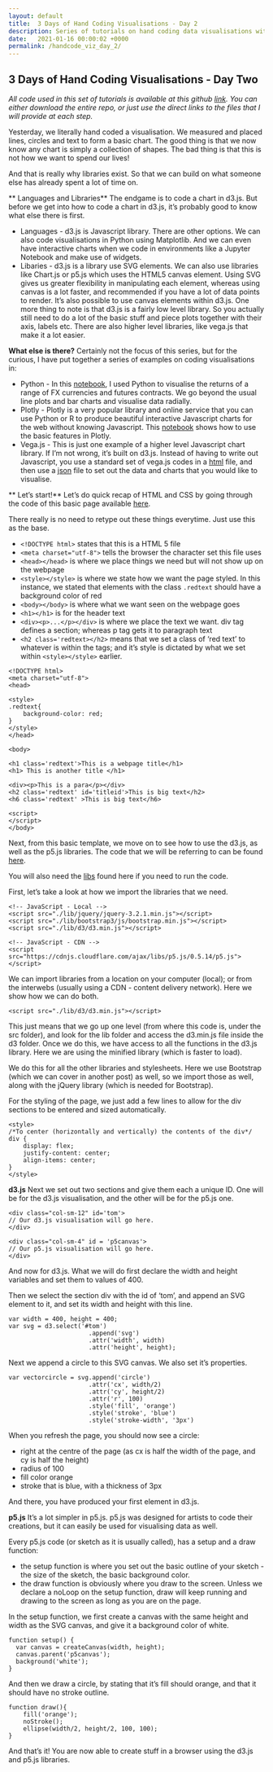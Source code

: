 ```yaml
---
layout: default
title:  3 Days of Hand Coding Visualisations - Day 2
description: Series of tutorials on hand coding data visualisations with Javascript and D3.js
date:   2021-01-16 00:00:02 +0000
permalink: /handcode_viz_day_2/
---
```


## 3 Days of Hand Coding Visualisations - Day Two


_All code used in this set of tutorials is available at this github [link][1]. You can either download the entire repo, or just use the direct links to the files that I will provide at each step._

Yesterday, we literally hand coded a visualisation. We measured and placed lines, circles and text to form a basic chart. The good thing is that we now know any chart is simply a collection of shapes. The bad thing is that this is not how we want to spend our lives!

And that is really why libraries exist. So that we can build on what someone else has already spent a lot of time on.

** Languages and Libraries**
The endgame is to code a chart in d3.js. But before we get into how to code a chart in d3.js, it’s probably good to know what else there is first.

- Languages - d3.js is Javascript library. There are other options. We can also code visualisations in Python using Matplotlib. And we can even have interactive charts when we code in environments like a Jupyter Notebook and make use of widgets.
- Libaries - d3.js is a library use SVG elements. We can also use libraries like Chart.js or p5.js which uses the HTML5 canvas element. Using SVG gives us greater flexibility in manipulating each element, whereas using canvas is a lot faster, and recommended if you have a lot of data points to render. It’s also possible to use canvas elements within d3.js. One more thing to note is that d3.js is a fairly low level library. So you actually still need to do a lot of the basic stuff and piece plots together with their axis, labels etc. There are also higher level libraries, like vega.js that make it a lot easier.

**What else is there?**
Certainly not the focus of this series, but for the curious, I have put together a series of examples on coding visualisations in:
- Python - In this [notebook][2], I used Python to visualise the returns of a range of FX currencies and futures contracts. We go beyond the usual line plots and bar charts and visualise data radially.
- Plotly - Plotly is a very popular library and online service that you can use Python or R to produce beautiful interactive Javascript charts for the web without knowing Javascript. This [notebook][3] shows how to use the basic features in Plotly.
- Vega.js - This is just one example of a higher level Javascript chart library. If I’m not wrong, it’s built on d3.js. Instead of having to write out Javascript, you use a standard set of vega.js codes in a [html][4] file, and then use a [json][5] file to set out the data and charts that you would like to visualise.


** Let’s start!**
Let’s do quick recap of HTML and CSS by going through the code of this basic page available [here][6].

There really is no need to retype out these things everytime. Just use this as the base. 

- `<!DOCTYPE html>` states that this is a HTML 5 file
- `<meta charset="utf-8">` tells the browser the character set this file uses
- `<head></head>` is where we place things we need but will not show up on the webpage
- `<style></style>` is where we state how we want the page styled. In this instance, we stated that elements with the class `.redtext` should have a background color of red
- `<body></body>` is where what we want seen on the webpage goes
- `<h1></h1>` is for the header text
- `<div><p>...</p></div>` is where we place the text we want. div tag defines a section; whereas p tag gets it to paragraph text
- `<h2 class='redtext></h2>` means that we set a class of ‘red text’ to whatever is within the tags; and it’s style is dictated by what we set within `<style></style>` earlier.

```
<!DOCTYPE html>
<meta charset="utf-8">
<head>

<style>
.redtext{
	background-color: red;
}
</style>
</head>

<body>

<h1 class='redtext'>This is a webpage title</h1>
<h1> This is another title </h1>

<div><p>This is a para</p></div>
<h2 class='redtext' id='titleid'>This is big text</h2>
<h6 class='redtext' >This is big text</h6>

<script>
</script>
</body>
```

Next, from this basic template, we move on to see how to use the d3.js, as well as the p5.js libraries. The code that we will be referring to can be found [here][7].

You will also need the [libs][8] found here if you need to run the code.

First, let’s take a look at how we import the libraries that we need.
	<head>
	<!-- Bootstrap used for the positioning divs -->
	<!-- CSS -->
	<link rel="stylesheet" href="./lib/bootstrap3/css/bootstrap.min.css">
	<link rel="stylesheet" href="./lib/css/font-awesome.min.css">
	
	<!-- JavaScript - Local -->
	<script src="./lib/jquery/jquery-3.2.1.min.js"></script>
	<script src="./lib/bootstrap3/js/bootstrap.min.js"></script>
	<script src="./lib/d3/d3.min.js"></script>
	
	<!-- JavaScript - CDN -->
	<script src="https://cdnjs.cloudflare.com/ajax/libs/p5.js/0.5.14/p5.js"></script>
	

We can import libraries from a location on your computer (local); or from the interwebs (usually using a CDN - content delivery network). Here we show how we can do both.

`<script src="./lib/d3/d3.min.js"></script>`

This just means that we go up one level (from where this code is, under the src folder), and look for the lib folder and access the d3.min.js file inside the d3 folder. Once we do this, we have access to all the functions in the d3.js library. Here we are using the minified library (which is faster to load).

We do this for all the other libraries and stylesheets. Here we use Bootstrap (which we can cover in another post) as well, so we import those as well, along with the jQuery library (which is needed for Bootstrap).

For the styling of the page, we just add a few lines to allow for the div sections to be entered and sized automatically.

	<style>
	/*To center (horizontally and vertically) the contents of the div*/
	div {
		display: flex;
		justify-content: center;
		align-items: center;
	}
	</style>

**d3.js**
Next we set out two sections and give them each a unique ID. One will be for the d3.js visualisation, and the other will be for the p5.js one.

	<div class="col-sm-12" id='tom'>
	// Our d3.js visualisation will go here.
	</div>

	<div class="col-sm-4" id = 'p5canvas'>
	// Our p5.js visualisation will go here.
	</div>

And now for d3.js. What we will do first declare the width and height variables and set them to values of 400.

Then we select the section div with the id of ‘tom’, and append an SVG element to it, and set its width and height with this line.

	var width = 400, height = 400;
	var svg = d3.select('#tom')
						  .append('svg')
						  .attr('width', width)
						  .attr('height', height);

Next we append a circle to this SVG canvas. We also set it’s properties.

	var vectorcircle = svg.append('circle')
						  .attr('cx', width/2)
						  .attr('cy', height/2)
						  .attr('r', 100)
						  .style('fill', 'orange')
						  .style('stroke', 'blue')
						  .style('stroke-width', '3px')

When you refresh the page, you should now see a circle:
- right at the centre of the page (as cx is half the width of the page, and cy is half the height)
- radius of 100
- fill color orange
- stroke that is blue, with a thickness of 3px

And there, you have produced your first element in d3.js.

**p5.js**
It’s a lot simpler in p5.js. p5.js was designed for artists to code their creations, but it can easily be used for visualising data as well.

Every p5.js code (or sketch as it is usually called), has a setup and a draw function:
- the setup function is where you set out the basic outline of your sketch - the size of the sketch, the basic background color.
- the draw function is obviously where you draw to the screen. Unless we declare a noLoop on the setup function, draw will keep running and drawing to the screen as long as you are on the page.

In the setup function, we first create a canvas with the same height and width as the SVG canvas, and give it a background color of white.

	function setup() {
	  var canvas = createCanvas(width, height);
	  canvas.parent('p5canvas');
	  background('white');
	}

And then we draw a circle, by stating that it’s fill should orange, and that it should have no stroke outline.

	function draw(){
		fill('orange');
		noStroke();
		ellipse(width/2, height/2, 100, 100);
	}

And that’s it! You are now able to create stuff in a browser using the d3.js and p5.js libraries.

[1]:	https://github.com/playgrdstar/handcoding_viz
[2]:	https://github.com/playgrdstar/handcoding_viz/blob/master/src/three_fancyhistograms.ipynb
[3]:	https://github.com/playgrdstar/handcoding_viz/blob/master/src/four_plotly.ipynb
[4]:	https://github.com/playgrdstar/handcoding_viz/blob/master/src/five_vega.html
[5]:	https://github.com/playgrdstar/handcoding_viz/blob/master/src/five_vega.json
[6]:	https://github.com/playgrdstar/handcoding_viz/blob/master/src/six_skeleton.html
[7]:	https://github.com/playgrdstar/handcoding_viz/blob/master/src/six_d3_p5.html
[8]:	https://github.com/playgrdstar/handcoding_viz/tree/master/lib